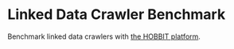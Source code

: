 # Linked Data Crawler Benchmark

Benchmark linked data crawlers with [the HOBBIT platform](http://project-hobbit.eu/).
